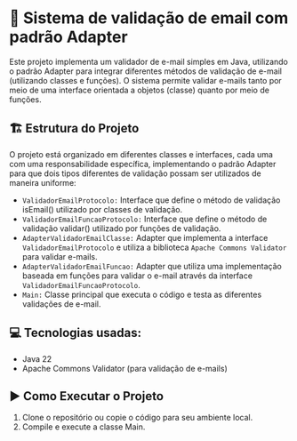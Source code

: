 # 📨 Sistema de validação de email com padrão Adapter
Este projeto implementa um validador de e-mail simples em Java, utilizando o padrão Adapter para integrar diferentes métodos de validação de e-mail (utilizando classes e funções). O sistema permite validar e-mails tanto por meio de uma interface orientada a objetos (classe) quanto por meio de funções.

## 🏗️ Estrutura do Projeto
O projeto está organizado em diferentes classes e interfaces, cada uma com uma responsabilidade específica, implementando o padrão Adapter para que dois tipos diferentes de validação possam ser utilizados de maneira uniforme:

- ```ValidadorEmailProtocolo:``` Interface que define o método de validação isEmail() utilizado por classes de validação.
- ```ValidadorEmailFuncaoProtocolo:``` Interface que define o método de validação validar() utilizado por funções de validação.
- ```AdapterValidadorEmailClasse:``` Adapter que implementa a interface ```ValidadorEmailProtocolo``` e utiliza a biblioteca ```Apache Commons Validator``` para validar e-mails.
- ```AdapterValidadorEmailFuncao:``` Adapter que utiliza uma implementação baseada em funções para validar o e-mail através da interface ```ValidadorEmailFuncaoProtocolo```.
- ```Main:``` Classe principal que executa o código e testa as diferentes validações de e-mail.

## 💻 Tecnologias usadas:
- Java 22
- Apache Commons Validator (para validação de e-mails)

## ▶️ Como Executar o Projeto
1. Clone o repositório ou copie o código para seu ambiente local.
2. Compile e execute a classe Main.
